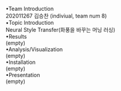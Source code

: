 •Team Introduction<br>
202011267 김승찬 (indiviual, team num 8)<br>
•Topic Introduction<br>
Neural Style Transfer(화풍을 바꾸는 머닝 러싱)<br>
•Results<br>
(empty)<br>
•Analysis/Visualization<br>
(empty)<br>
•Installation<br>
(empty)<br>
•Presentation<br>
(empty)<br>
